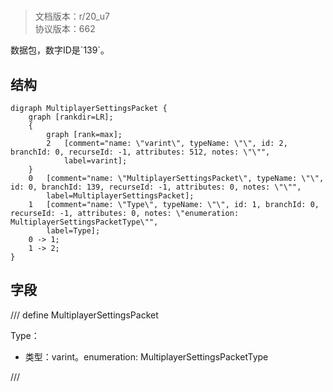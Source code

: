 # <!-- md:samp MultiplayerSettingsPacket -->

> 文档版本：r/20_u7<br/>协议版本：662

<!-- md:samp MultiplayerSettingsPacket -->数据包，数字ID是`139`。

## 结构

```viz
digraph MultiplayerSettingsPacket {
	graph [rankdir=LR];
	{
		graph [rank=max];
		2	[comment="name: \"varint\", typeName: \"\", id: 2, branchId: 0, recurseId: -1, attributes: 512, notes: \"\"",
			label=varint];
	}
	0	[comment="name: \"MultiplayerSettingsPacket\", typeName: \"\", id: 0, branchId: 139, recurseId: -1, attributes: 0, notes: \"\"",
		label=MultiplayerSettingsPacket];
	1	[comment="name: \"Type\", typeName: \"\", id: 1, branchId: 0, recurseId: -1, attributes: 0, notes: \"enumeration: MultiplayerSettingsPacketType\"",
		label=Type];
	0 -> 1;
	1 -> 2;
}

```

## 字段

/// define
MultiplayerSettingsPacket

Type：<!-- md:samp varint -->

- 类型：varint。enumeration: MultiplayerSettingsPacketType


///
